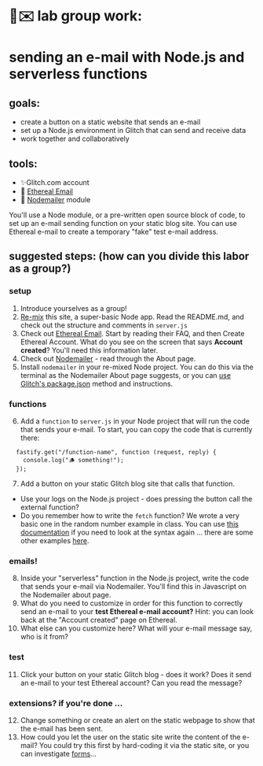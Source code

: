 # 🤖✉️ lab group work: 
# sending an e-mail with Node.js and serverless functions

## goals:
- create a button on a static website that sends an e-mail
- set up a Node.js environment in Glitch that can send and receive data
- work together and collaboratively 

## tools:
- ✨Glitch.com account
- 🦆 [Ethereal Email](https://ethereal.email/)
- 📧 [Nodemailer](https://nodemailer.com/about/) module

You'll use a Node module, or a pre-written open source block of code, to set up an e-mail sending function on your static blog site. You can use Ethereal e-mail to create a temporary "fake" test e-mail address.

## suggested steps: (how can you divide this labor as a group?)

### setup
1. Introduce yourselves as a group! 
2. [Re-mix](https://glitch.com/edit/#!/faint-rustic-anaconda) this site, a super-basic Node app. Read the README.md, and check out the structure and comments in `server.js`
3. Check out [Ethereal Email](https://ethereal.email/). Start by reading their FAQ, and then Create Ethereal Account. What do you see on the screen that says **Account created**? You'll need this information later.
4. Check out [Nodemailer](https://nodemailer.com/about/) - read through the About page.
5. Install `nodemailer` in your re-mixed Node project. You can do this via the terminal as the Nodemailer About page suggests, or you can [use Glitch's package.json](https://help.glitch.com/kb/article/42-adding-npm-packages/) method and instructions. 

### functions
6. Add a `function` to `server.js` in your Node project that will run the code that sends your e-mail. To start, you can copy the code that is currently there: 
```
  fastify.get("/function-name", function (request, reply) {
    console.log("🪵 something!");
  });
```
7. Add a button on your static Glitch blog site that calls that function.
  - Use your logs on the Node.js project - does pressing the button call the external function?
  - Do you remember how to write the `fetch` function? We wrote a very basic one in the random number example in class. You can use [this documentation](https://developer.mozilla.org/en-US/docs/Web/API/Fetch_API/Using_Fetch) if you need to look at the syntax again ... there are some other examples [here](https://developers.google.com/web/updates/2015/03/introduction-to-fetch).

### emails!
8. Inside your "serverless" function in the Node.js project, write the code that sends your e-mail via Nodemailer. You'll find this in Javascript on the Nodemailer about page.
9. What do you need to customize in order for this function to correctly send an e-mail to your **test Ethereal e-mail account?** Hint: you can look back at the "Account created" page on Ethereal.
10. What else can you customize here? What will your e-mail message say, who is it from?

### test
11. Click your button on your static Glitch blog - does it work? Does it send an e-mail to your test Ethereal account? Can you read the message?
  

### extensions? if you're done ...
12. Change something or create an alert on the static webpage to show that the e-mail has been sent.
13. How could you let the user on the static site write the content of the e-mail? You could try this first by hard-coding it via the static site, or you can investigate [forms](https://simonplend.com/how-to-use-fetch-to-post-form-data-as-json-to-your-api/)...
